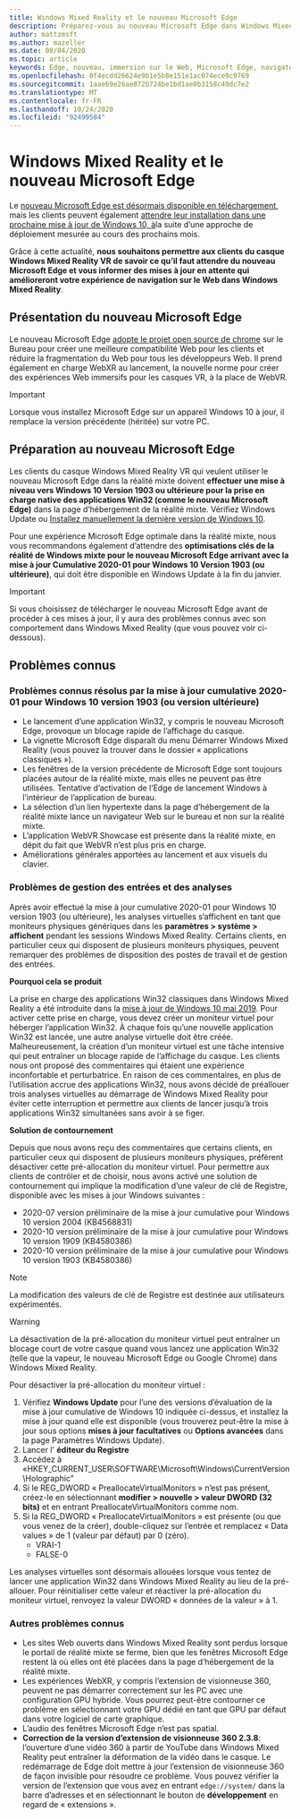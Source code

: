 ```yaml
---
title: Windows Mixed Reality et le nouveau Microsoft Edge
description: Préparez-vous au nouveau Microsoft Edge dans Windows Mixed Reality. Comprend les modifications à attendre, les mises à jour pour rechercher et les problèmes connus.
author: mattzmsft
ms.author: mazeller
ms.date: 08/04/2020
ms.topic: article
keywords: Edge, nouveau, immersion sur le Web, Microsoft Edge, navigateur, VR
ms.openlocfilehash: 0f4ecdd26624e9b1e5b8e151e1ac074ece9c9769
ms.sourcegitcommit: 1aae69e26ae872b724be1bd1ae0b3158c49dc7e2
ms.translationtype: MT
ms.contentlocale: fr-FR
ms.lasthandoff: 10/24/2020
ms.locfileid: "92499584"
---
```

# <a name="windows-mixed-reality-and-the-new-microsoft-edge"></a>Windows Mixed Reality et le nouveau Microsoft Edge

Le [nouveau Microsoft Edge est désormais disponible en téléchargement](https://blogs.windows.com/windowsexperience/?p=173496), mais les clients peuvent également [attendre leur installation dans une prochaine mise à jour de Windows 10, à](https://blogs.windows.com/msedgedev/2020/01/15/upgrading-new-microsoft-edge-79-chromium/)la suite d’une approche de déploiement mesurée au cours des prochains mois. 

Grâce à cette actualité, **nous souhaitons permettre aux clients du casque Windows Mixed Reality VR de savoir ce qu’il faut attendre du nouveau Microsoft Edge et vous informer des mises à jour en attente qui amélioreront votre expérience de navigation sur le Web dans Windows Mixed Reality**.

## <a name="introducing-the-new-microsoft-edge"></a>Présentation du nouveau Microsoft Edge

Le nouveau Microsoft Edge [adopte le projet open source de chrome](https://blogs.windows.com/windowsexperience/2018/12/06/microsoft-edge-making-the-web-better-through-more-open-source-collaboration/) sur le Bureau pour créer une meilleure compatibilité Web pour les clients et réduire la fragmentation du Web pour tous les développeurs Web. Il prend également en charge WebXR au lancement, la nouvelle norme pour créer des expériences Web immersifs pour les casques VR, à la place de WebVR.

>[!IMPORTANT]
>Lorsque vous installez Microsoft Edge sur un appareil Windows 10 à jour, il remplace la version précédente (héritée) sur votre PC.

## <a name="getting-ready-for-the-new-microsoft-edge"></a>Préparation au nouveau Microsoft Edge

Les clients du casque Windows Mixed Reality VR qui veulent utiliser le nouveau Microsoft Edge dans la réalité mixte doivent **effectuer une mise à niveau vers Windows 10 Version 1903 ou ultérieure pour la prise en charge native des applications Win32 (comme le nouveau Microsoft Edge)** dans la page d’hébergement de la réalité mixte. Vérifiez Windows Update ou [Installez manuellement la dernière version de Windows 10](https://www.microsoft.com/en-us/software-download/windows10).

Pour une expérience Microsoft Edge optimale dans la réalité mixte, nous vous recommandons également d’attendre des **optimisations clés de la réalité de Windows mixte pour le nouveau Microsoft Edge arrivant avec la mise à jour Cumulative 2020-01 pour Windows 10 Version 1903 (ou ultérieure)**, qui doit être disponible en Windows Update à la fin du janvier.

>[!IMPORTANT]
>Si vous choisissez de télécharger le nouveau Microsoft Edge avant de procéder à ces mises à jour, il y aura des problèmes connus avec son comportement dans Windows Mixed Reality (que vous pouvez voir ci-dessous).

## <a name="known-issues"></a>Problèmes connus

### <a name="known-issues-resolved-by-the-2020-01-cumulative-update-for-windows-10-version-1903-or-later"></a>Problèmes connus résolus par la mise à jour cumulative 2020-01 pour Windows 10 version 1903 (ou version ultérieure)

- Le lancement d’une application Win32, y compris le nouveau Microsoft Edge, provoque un blocage rapide de l’affichage du casque.
- La vignette Microsoft Edge disparaît du menu Démarrer Windows Mixed Reality (vous pouvez la trouver dans le dossier « applications classiques »).
- Les fenêtres de la version précédente de Microsoft Edge sont toujours placées autour de la réalité mixte, mais elles ne peuvent pas être utilisées. Tentative d’activation de l’Edge de lancement Windows à l’intérieur de l’application de bureau.
- La sélection d’un lien hypertexte dans la page d’hébergement de la réalité mixte lance un navigateur Web sur le bureau et non sur la réalité mixte.
- L’application WebVR Showcase est présente dans la réalité mixte, en dépit du fait que WebVR n’est plus pris en charge.
- Améliorations générales apportées au lancement et aux visuels du clavier.

### <a name="monitor-and-input-handling-issues"></a>Problèmes de gestion des entrées et des analyses

Après avoir effectué la mise à jour cumulative 2020-01 pour Windows 10 version 1903 (ou ultérieure), les analyses virtuelles s’affichent en tant que moniteurs physiques génériques dans les **paramètres > système > affichent** pendant les sessions Windows Mixed Reality. Certains clients, en particulier ceux qui disposent de plusieurs moniteurs physiques, peuvent remarquer des problèmes de disposition des postes de travail et de gestion des entrées.

**Pourquoi cela se produit**

La prise en charge des applications Win32 classiques dans Windows Mixed Reality a été introduite dans la [mise à jour de Windows 10 mai 2019](https://docs.microsoft.com/windows/mixed-reality/enthusiast-guide/release-notes-may-2019). Pour activer cette prise en charge, vous devez créer un moniteur virtuel pour héberger l’application Win32. À chaque fois qu’une nouvelle application Win32 est lancée, une autre analyse virtuelle doit être créée. Malheureusement, la création d’un moniteur virtuel est une tâche intensive qui peut entraîner un blocage rapide de l’affichage du casque. Les clients nous ont proposé des commentaires qui étaient une expérience inconfortable et perturbatrice. En raison de ces commentaires, en plus de l’utilisation accrue des applications Win32, nous avons décidé de préallouer trois analyses virtuelles au démarrage de Windows Mixed Reality pour éviter cette interruption et permettre aux clients de lancer jusqu’à trois applications Win32 simultanées sans avoir à se figer.

**Solution de contournement**

Depuis que nous avons reçu des commentaires que certains clients, en particulier ceux qui disposent de plusieurs moniteurs physiques, préfèrent désactiver cette pré-allocation du moniteur virtuel. Pour permettre aux clients de contrôler et de choisir, nous avons activé une solution de contournement qui implique la modification d’une valeur de clé de Registre, disponible avec les mises à jour Windows suivantes :
- 2020-07 version préliminaire de la mise à jour cumulative pour Windows 10 version 2004 (KB4568831)
- 2020-10 version préliminaire de la mise à jour cumulative pour Windows 10 version 1909 (KB4580386)
- 2020-10 version préliminaire de la mise à jour cumulative pour Windows 10 version 1903 (KB4580386)

>[!NOTE]
>La modification des valeurs de clé de Registre est destinée aux utilisateurs expérimentés.

>[!WARNING]
>La désactivation de la pré-allocation du moniteur virtuel peut entraîner un blocage court de votre casque quand vous lancez une application Win32 (telle que la vapeur, le nouveau Microsoft Edge ou Google Chrome) dans Windows Mixed Reality.

Pour désactiver la pré-allocation du moniteur virtuel :
1. Vérifiez **Windows Update** pour l’une des versions d’évaluation de la mise à jour cumulative de Windows 10 indiquée ci-dessus, et installez la mise à jour quand elle est disponible (vous trouverez peut-être la mise à jour sous options **mises à jour facultatives** ou **Options avancées** dans la page Paramètres Windows Update).
2. Lancer l' **éditeur du Registre**
3. Accédez à «HKEY_CURRENT_USER\SOFTWARE\Microsoft\Windows\CurrentVersion\Holographic\"
4. Si le REG_DWORD « PreallocateVirtualMonitors » n’est pas présent, créez-le en sélectionnant **modifier > nouvelle > valeur DWORD (32 bits)** et en entrant PreallocateVirtualMonitors comme nom.
5. Si la REG_DWORD « PreallocateVirtualMonitors » est présente (ou que vous venez de la créer), double-cliquez sur l’entrée et remplacez « Data values » de 1 (valeur par défaut) par 0 (zéro).
    * VRAI-1
    * FALSE-0

Les analyses virtuelles sont désormais allouées lorsque vous tentez de lancer une application Win32 dans Windows Mixed Reality au lieu de la pré-allouer. Pour réinitialiser cette valeur et réactiver la pré-allocation du moniteur virtuel, renvoyez la valeur DWORD « données de la valeur » à 1.

### <a name="additional-known-issues"></a>Autres problèmes connus

-   Les sites Web ouverts dans Windows Mixed Reality sont perdus lorsque le portail de réalité mixte se ferme, bien que les fenêtres Microsoft Edge restent là où elles ont été placées dans la page d’hébergement de la réalité mixte.
- Les expériences WebXR, y compris l’extension de visionneuse 360, peuvent ne pas démarrer correctement sur les PC avec une configuration GPU hybride. Vous pourrez peut-être contourner ce problème en sélectionnant votre GPU dédié en tant que GPU par défaut dans votre logiciel de carte graphique.
-   L’audio des fenêtres Microsoft Edge n’est pas spatial.
-   **Correction de la version d’extension de visionneuse 360 2.3.8**: l’ouverture d’une vidéo 360 à partir de YouTube dans Windows Mixed Reality peut entraîner la déformation de la vidéo dans le casque. Le redémarrage de Edge doit mettre à jour l’extension de visionneuse 360 de façon invisible pour résoudre ce problème. Vous pouvez vérifier la version de l’extension que vous avez en entrant `edge://system/` dans la barre d’adresses et en sélectionnant le bouton de **développement** en regard de « extensions ».
